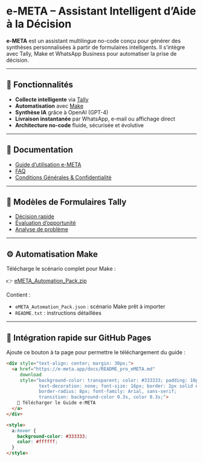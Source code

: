 # e-META – Assistant Intelligent d’Aide à la Décision

**e-META** est un assistant multilingue no-code conçu pour générer des synthèses personnalisées à partir de formulaires intelligents. Il s’intègre avec Tally, Make et WhatsApp Business pour automatiser la prise de décision.

---

## 🚀 Fonctionnalités

- **Collecte intelligente** via [Tally](https://tally.so)
- **Automatisation** avec [Make](https://www.make.com)
- **Synthèse IA** grâce à OpenAI (GPT-4)
- **Livraison instantanée** par WhatsApp, e-mail ou affichage direct
- **Architecture no-code** fluide, sécurisée et évolutive

---

## 📂 Documentation

- [Guide d’utilisation e-META](docs/README_pro_eMETA.md)
- [FAQ](docs/eMETA_FAQ.md)
- [Conditions Générales & Confidentialité](docs/terms_and_privacy_eMETA.md)

---

## 📝 Modèles de Formulaires Tally

- [Décision rapide](formulaires/templates/decision_rapide.txt)
- [Évaluation d’opportunité](formulaires/templates/evaluation_opportunite.txt)
- [Analyse de problème](formulaires/templates/analyse_probleme.txt)

---

## ⚙️ Automatisation Make

Télécharge le scénario complet pour Make :

👉 [eMETA_Automation_Pack.zip](sandbox:/mnt/data/eMETA_Automation_Pack.zip)

Contient :
- `eMETA_Automation_Pack.json` : scénario Make prêt à importer
- `README.txt` : instructions détaillées

---

## 🔗 Intégration rapide sur GitHub Pages

Ajoute ce bouton à ta page pour permettre le téléchargement du guide :

```html
<div style="text-align: center; margin: 30px;">
  <a href="https://e-meta.app/docs/README_pro_eMETA.md" 
     download 
     style="background-color: transparent; color: #333333; padding: 10px 20px; 
            text-decoration: none; font-size: 16px; border: 2px solid #333333;
            border-radius: 8px; font-family: Arial, sans-serif;
            transition: background-color 0.3s, color 0.3s;">
    📘 Télécharger le Guide e-META
  </a>
</div>

<style>
  a:hover {
    background-color: #333333;
    color: #ffffff;
  }
</style>
